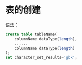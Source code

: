 # 表的创建

语法：

```sql
create table tableName(
	columnName dataType(length),
	......
	columnName dataType(length)
);
set character_set_results='gbk';
```

